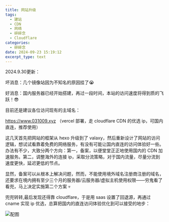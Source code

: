 ```yaml
---
title: 网站升级
tags:
  - 建站
  - CDN
  - 网络
  - 碎碎念
  - Cloudflare
categories:
  - 碎碎念
date: 2024-09-23 15:19:12
excerpt_type: text
---
```


2024.9.30更新：

坏消息：几个镜像站因为不知名的原因挂了😭

好消息：国内服务器已经开始搭建，再过一段时间，本站的访问速度将得到质的飞跃！😎

目前还是建议各位访问现有的主域名：

https://www.031009.xyz （vercel 部署，走 cloudflare CDN 的优选 ip，可国内直连，推荐使用）

<!-- more -->

这几天首先把网站的框架从 hexo 升级到了 valaxy，然后重新设计了网站的访问逻辑，想试试看靠着免费的网络服务，有没有可能让国内直连的访问体验好一些。办法有不少，大致分两个方向：第一，备案，以便堂堂正正地使用国内的 CDN 加速服务。第二，调整海外的连接 ip，采取分流策略，对于国内流量，尽量分流到速度更快，延迟更低的节点。

显然，备案可以从根本上解决问题，然而，不能使用境外域名注册商注册的域名，还要求在境内拥有至少三个月的服务器/云服务器/虚拟主机使用权限——穷鬼看了看兜，马上决定实施第二个方案 💀

兜兜转转,最后发现还得靠 cloudflare，于是用 saas 设置了回退源，再通过 cname 实现 ip 优选，总算把国内的直连访问体验优化到可以接受的地步：

![配图](https://image.you-xuan.us.kg/2024/09/23/202409231600355.png "国内还有连不上的节点，但已经比最开始好多了")

